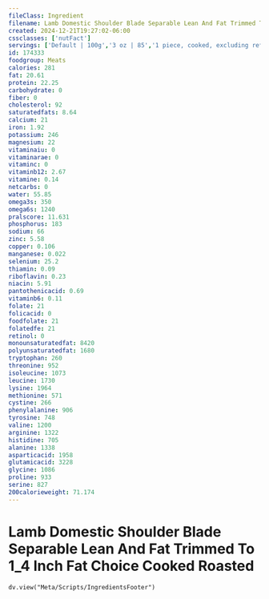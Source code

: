 ```yaml
---
fileClass: Ingredient
filename: Lamb Domestic Shoulder Blade Separable Lean And Fat Trimmed To 1_4 Inch Fat Choice Cooked Roasted
created: 2024-12-21T19:27:02-06:00
cssclasses: ['nutFact']
servings: ['Default | 100g','3 oz | 85','1 piece, cooked, excluding refuse (yield from 1 lb raw meat with refuse) | 258']
id: 174333
foodgroup: Meats
calories: 281
fat: 20.61
protein: 22.25
carbohydrate: 0
fiber: 0
cholesterol: 92
saturatedfats: 8.64
calcium: 21
iron: 1.92
potassium: 246
magnesium: 22
vitaminaiu: 0
vitaminarae: 0
vitaminc: 0
vitaminb12: 2.67
vitamine: 0.14
netcarbs: 0
water: 55.85
omega3s: 350
omega6s: 1240
pralscore: 11.631
phosphorus: 183
sodium: 66
zinc: 5.58
copper: 0.106
manganese: 0.022
selenium: 25.2
thiamin: 0.09
riboflavin: 0.23
niacin: 5.91
pantothenicacid: 0.69
vitaminb6: 0.11
folate: 21
folicacid: 0
foodfolate: 21
folatedfe: 21
retinol: 0
monounsaturatedfat: 8420
polyunsaturatedfat: 1680
tryptophan: 260
threonine: 952
isoleucine: 1073
leucine: 1730
lysine: 1964
methionine: 571
cystine: 266
phenylalanine: 906
tyrosine: 748
valine: 1200
arginine: 1322
histidine: 705
alanine: 1338
asparticacid: 1958
glutamicacid: 3228
glycine: 1086
proline: 933
serine: 827
200calorieweight: 71.174
---
```


# Lamb Domestic Shoulder Blade Separable Lean And Fat Trimmed To 1_4 Inch Fat Choice Cooked Roasted

```dataviewjs
dv.view("Meta/Scripts/IngredientsFooter")
```